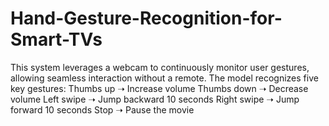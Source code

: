 # Hand-Gesture-Recognition-for-Smart-TVs
This system leverages a webcam to continuously monitor user gestures, allowing seamless interaction without a remote. The model recognizes five key gestures:  Thumbs up ➝ Increase volume Thumbs down ➝ Decrease volume Left swipe ➝ Jump backward 10 seconds Right swipe ➝ Jump forward 10 seconds Stop ➝ Pause the movie
